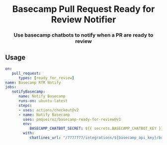 <div align="center">

# Basecamp Pull Request Ready for Review Notifier

### Use basecamp chatbots to notify when a PR are ready to review

</div>

## Usage

```yaml
on:
   pull_request:
      types: [ready_for_review]
name: Basecamp RfR Notify
jobs:
   notifyBasecamp:
      name: Notify Basecamp
      runs-on: ubuntu-latest
      steps:
      - uses: actions/checkout@v2
      - name: Notify Basecamp
        uses: pmqueiroz/basecamp-ready-for-review@v1
        env:
           BASECAMP_CHATBOT_SECRET: ${{ secrets.BASECAMP_CHATBOT_KEY }}
        with:
           chatlines_url: "/7777777/integrations/${basecamp_api_key}/buckets/88888888/chats/9999999999/lines"

```